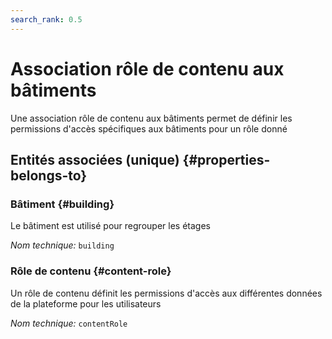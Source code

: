 ```yaml
---
search_rank: 0.5
---    
```

# Association rôle de contenu aux bâtiments
<!--- THIS FILE IS GENERATED PLEASE DO NOT EDIT IT DIRECTLY --->

Une association rôle de contenu aux bâtiments permet de définir les permissions d'accès spécifiques aux bâtiments pour un rôle donné

<OH code="contentRoleToBuilding"/>







## Entités associées (unique) {#properties-belongs-to}

### Bâtiment {#building}

Le bâtiment est utilisé pour regrouper les étages

*Nom technique:* ```building```
<PH code="contentRoleToBuilding:building"/>

### Rôle de contenu {#content-role}

Un rôle de contenu définit les permissions d'accès aux différentes données de la plateforme pour les utilisateurs

*Nom technique:* ```contentRole```
<PH code="contentRoleToBuilding:contentRole"/>





